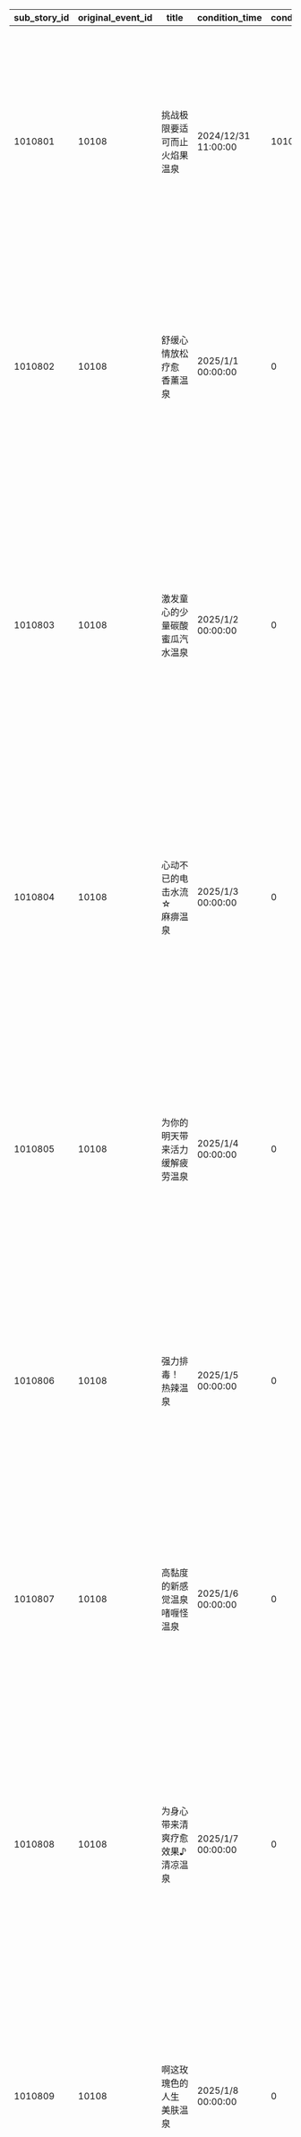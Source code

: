|sub_story_id|original_event_id|title|condition_time|condition_quest_id|reward_type|reward_id|reward_count|owner_unit_id|guest_unit_id|day_num|material_text|effect_text|article_text|
| --- | --- | --- | --- | --- | --- | --- | --- | --- | --- | --- | --- | --- | --- |
|1010801|10108|挑战极限要适可而止​　火焰果温泉|2024/12/31 11:00:00|10108107|8|91002|40|106701|106601|1|厄尔庇斯岛原产　火焰果、大辣椒|改善怕冷，促进代谢，保暖效果\n※请注意不要长时间浸浴|充分使用了厄尔庇斯岛的\n类龙生物送的火焰果\n所打造出来的热情温泉。浸泡其中，汗水\n就会像瀑布一样喷涌而出。这份火热\n牢牢抓住了想要挑战\n自己极限的男男女女的好胜心。|
|1010802|10108|舒缓心情放松疗愈　香薰温泉|2025/1/1 00:00:00|0|8|91002|40|101501|101601|2|精灵之森产　芬芳花朵的精华|有美肤、放松、保香效果\n※会引发酸甜的心情|使用芬芳的鲜花与其香薰精华\n打造出让人眼前一亮的温泉。令人\n忘却时间的放松效果\n符合繁忙都市人的需求。由于\n极佳的美容效果，成为了年轻女性\n之间瞩目的热点。|
|1010803|10108|激发童心的少量碳酸　蜜瓜汽水温泉|2025/1/2 00:00:00|0|8|91002|40|105101|103601|3|女招待特制的碳酸泉、蜜瓜精华|促进血液循环，去角质的效果\n回归童心的效果|充满柔和的微碳酸和甜瓜香气，\n令人玩心大起的温泉。深月希望做一个\n让孩子们喜欢的温泉，本温泉正是为了\n实现这个想法而诞生。就算是平日里稳重的\n优等生，一泡在浴池里，就会变回这个年龄\n该有的样子，吵吵闹闹起来。|
|1010804|10108|心动不已的电击水流☆　麻痹温泉|2025/1/3 00:00:00|0|8|91002|40|106701|104501|4|小老板娘的魔法（电击）|消除腰痛、肩膀酸痛，促进血液循环\n战栗狂喜之旅（？）|本旅馆引以为傲的源泉加上小老板娘的电击，\n十分刺激的温泉。因能有效缓解\n身体僵硬而深受欢迎。今天也是从上班族\n到老人，都来这里缓解酸痛。\n轻微的疼痛也是导致\n上瘾的原因之一。|
|1010805|10108|为你的明天带来活力　缓解疲劳温泉|2025/1/4 00:00:00|0|8|91002|40|101501|104801|5|精灵之森产　治愈之叶的根|超·恢复肉体疲劳，超·恢复神经疲劳\n超·恢复精神疲劳|以消除一切疲劳而闻名的温泉。\n调合了精灵之森引以为傲的多种药草，提高了\n效果的药汤，是疲惫不堪的人们的\n休憩场所。世上勤劳的人们，都是在这里\n泡温泉、工作，再泡\n温泉、工作，如此周而复始。|
|1010806|10108|强力排毒！　热辣温泉|2025/1/5 00:00:00|0|8|91002|40|105101|118001|6|女招待特制汉方、稀有辣椒|脂肪燃烧效果，高排毒效果\n※请注意不要长时间浸浴|使用了大量因太过辛辣而无法\n在市场上流通的辣椒，具有高排毒效果\n的温泉。因为蒸汽也很刺激，所以有意者可\n租借护目镜。（请自行向服务台申请）|
|1010807|10108|高黏度的新感觉温泉　啫喱怪温泉|2025/1/6 00:00:00|0|8|91002|40|106701|106001|7|小老板娘特制的药剂、充满活力的啫喱怪|恢复魔力，美肤效果，保湿效果\n※有被温泉轻咬的可能|这是将恢复魔力的药剂和啫喱怪\n混合在一起的特色温泉。啫喱怪们是\n小老板娘挖来的临时工。\n这个奇妙温泉的魔力恢复效果，\n在热爱新事物的魔法师和\n和魔族之间成为了话题。|
|1010808|10108|为身心带来清爽疗愈效果♪　清凉温泉|2025/1/7 00:00:00|0|8|91002|40|101501|102101|8|精灵之森产　清凉草籽油|清凉效果，喉咙·鼻子的保湿效果\n※哼歌有可能传到旅馆内|用具有清凉效果的药草调配而成的药温泉。\n吸入蒸汽后，喉咙和鼻子都得到了保湿，\n声音会变得特别动听，因此备受好评。\n再加上泡完温泉后的清爽感，\n回头客很多。歌手和偶像们\n也会偷偷来造访。|
|1010809|10108|啊这玫瑰色的人生　美肤温泉|2025/1/8 00:00:00|0|8|91002|40|105101|100801|9|女招待特制超美肤药、大朵玫瑰|美肤、保湿、保暖效果\n玫瑰香味带来的放松效果|总而言之追求让皮肤更美丽的\n宝藏温泉。据说只要稍微泡一下，\n就能感受到不同，目前正在探索\n如何售卖使用此温泉水制作的化妆水。\n顺带一提玫瑰只是用来增加香气的，\n并没有美肤效果。|